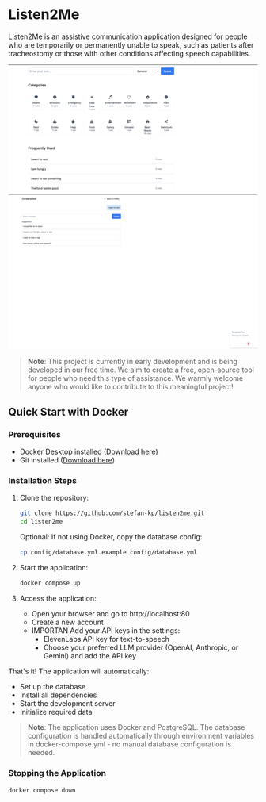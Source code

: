 # Listen2Me

Listen2Me is an assistive communication application designed for people who are temporarily or permanently unable to speak, such as patients after tracheostomy or those with other conditions affecting speech capabilities.

![Category Overview](docs/sample1.png)
![Conversation View](docs/sample2.png)

> **Note**: This project is currently in early development and is being developed in our free time. We aim to create a free, open-source tool for people who need this type of assistance. We warmly welcome anyone who would like to contribute to this meaningful project!

## Quick Start with Docker

### Prerequisites
- Docker Desktop installed ([Download here](https://www.docker.com/products/docker-desktop/))
- Git installed ([Download here](https://git-scm.com/downloads))

### Installation Steps

1. Clone the repository:
   ```bash
   git clone https://github.com/stefan-kp/listen2me.git
   cd listen2me
   ```

   Optional: If not using Docker, copy the database config:
   ```bash
   cp config/database.yml.example config/database.yml
   ```

2. Start the application:
   ```bash
   docker compose up
   ```

3. Access the application:
   - Open your browser and go to http://localhost:80
   - Create a new account
   - IMPORTAN Add your API keys in the settings:
     - ElevenLabs API key for text-to-speech
     - Choose your preferred LLM provider (OpenAI, Anthropic, or Gemini) and add the API key

That's it! The application will automatically:
- Set up the database
- Install all dependencies
- Start the development server
- Initialize required data

> **Note**: The application uses Docker and PostgreSQL. The database configuration 
> is handled automatically through environment variables in docker-compose.yml - 
> no manual database configuration is needed.

### Stopping the Application
```bash
docker compose down
```